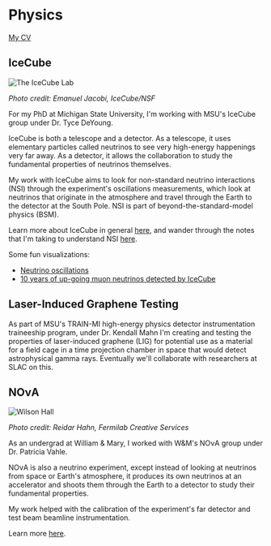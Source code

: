 # Physics

[My CV](https://drive.google.com/file/d/1GmbQdrn2zHFgOwxM8j917eYY3sZRiQ26/view?usp=share_link)

## IceCube

![The IceCube Lab](https://icecube.wisc.edu/wp-content/uploads/galleries/Landscapes/gal_Landscapes_icl_moonlight_RGB.jpg)

*Photo credit: Emanuel Jacobi, IceCube/NSF*

For my PhD at Michigan State University, I'm working with MSU's IceCube group under Dr. Tyce DeYoung.

IceCube is both a telescope and a detector. As a telescope, it uses elementary particles called neutrinos to see very high-energy happenings very far away. As a detector, it allows the collaboration to study the fundamental properties of neutrinos themselves.

My work with IceCube aims to look for non-standard neutrino interactions (NSI) through the experiment's oscillations measurements, which look at neutrinos that originate in the atmosphere and travel through the Earth to the detector at the South Pole. NSI is part of beyond-the-standard-model physics (BSM).

Learn more about IceCube in general [here](https://icecube.wisc.edu/science/icecube/), and wander through the notes that I'm taking to understand NSI [here](https://finnmayhew.github.io/NSI-knowledge-base/).

Some fun visualizations:

- [Neutrino oscillations](https://philippeller.github.io/osc.html)
- [10 years of up-going muon neutrinos detected by IceCube](https://user-web.icecube.wisc.edu/~lulu/globe_AR/webcity/ngc1068/)

## Laser-Induced Graphene Testing

As part of MSU's TRAIN-MI high-energy physics detector instrumentation traineeship program, under Dr. Kendall Mahn I'm creating and testing the properties of laser-induced graphene (LIG) for potential use as a material for a field cage in a time projection chamber in space that would detect astrophysical gamma rays. Eventually we'll collaborate with researchers at SLAC on this.

## NOνA

![Wilson Hall](https://mod.fnal.gov/mod/stillphotos/2013/0100/13-0146-02D.jpg)

*Photo credit: Reidar Hahn, Fermilab Creative Services*

As an undergrad at William & Mary, I worked with W&M's NOνA group under Dr. Patricia Vahle.

NOνA is also a neutrino experiment, except instead of looking at neutrinos from space or Earth's atmosphere, it produces its own neutrinos at an accelerator and shoots them through the Earth to a detector to study their fundamental properties.

My work helped with the calibration of the experiment's far detector and test beam beamline instrumentation.

Learn more [here](https://novaexperiment.fnal.gov/how-does-nova-work/).
